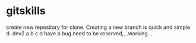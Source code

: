 # gitskills
create new repository for clone.
Creating a new branch is quick and simple d.
dev2
a b c d
have a bug need to be reserved,...working...